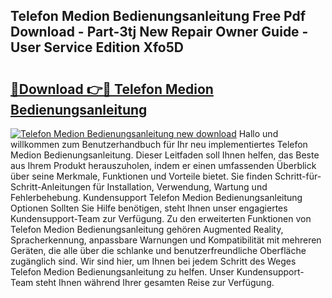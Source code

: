 ## Telefon Medion Bedienungsanleitung Free Pdf Download - Part-3tj New Repair Owner Guide - User Service Edition Xfo5D

# <h2><a href="http://df08vh.blite.top/?on=Telefon+Medion+Bedienungsanleitung">🔗Download 👉🔴 Telefon Medion Bedienungsanleitung</a></h2>

[![Telefon Medion Bedienungsanleitung new download](https://i.imgur.com/lujVjoI.png)](http://df08vh.blite.top/?on=Telefon+Medion+Bedienungsanleitung)
Hallo und willkommen zum Benutzerhandbuch für Ihr neu implementiertes Telefon Medion Bedienungsanleitung. Dieser Leitfaden soll Ihnen helfen, das Beste aus Ihrem Produkt herauszuholen, indem er einen umfassenden Überblick über seine Merkmale, Funktionen und Vorteile bietet. Sie finden Schritt-für-Schritt-Anleitungen für Installation, Verwendung, Wartung und Fehlerbehebung. Kundensupport Telefon Medion Bedienungsanleitung Optionen Sollten Sie Hilfe benötigen, steht Ihnen unser engagiertes Kundensupport-Team zur Verfügung. Zu den erweiterten Funktionen von Telefon Medion Bedienungsanleitung gehören Augmented Reality, Spracherkennung, anpassbare Warnungen und Kompatibilität mit mehreren Geräten, die alle über die schlanke und benutzerfreundliche Oberfläche zugänglich sind. Wir sind hier, um Ihnen bei jedem Schritt des Weges Telefon Medion Bedienungsanleitung zu helfen. Unser Kundensupport-Team steht Ihnen während Ihrer gesamten Reise zur Verfügung.
